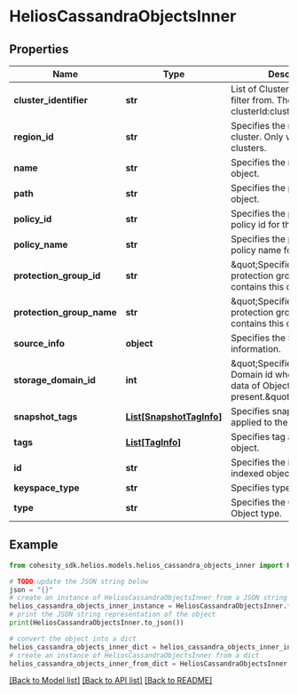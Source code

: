 # HeliosCassandraObjectsInner


## Properties

Name | Type | Description | Notes
------------ | ------------- | ------------- | -------------
**cluster_identifier** | **str** | List of Clusters Identifiers to filter from. The format is clusterId:clusterIncarnationId. | [optional] 
**region_id** | **str** | Specifies the region id of the cluster. Only valid for DMaaS clusters. | [optional] 
**name** | **str** | Specifies the name of the object. | [optional] 
**path** | **str** | Specifies the path of the object. | [optional] 
**policy_id** | **str** | Specifies the protection policy id for this file. | [optional] 
**policy_name** | **str** | Specifies the protection policy name for this file. | [optional] 
**protection_group_id** | **str** | \&quot;Specifies the protection group id which contains this object.\&quot; | [optional] 
**protection_group_name** | **str** | \&quot;Specifies the protection group name which contains this object.\&quot; | [optional] 
**source_info** | **object** | Specifies the Source Object information. | [optional] 
**storage_domain_id** | **int** | \&quot;Specifies the Storage Domain id where the backup data of Object is present.\&quot; | [optional] 
**snapshot_tags** | [**List[SnapshotTagInfo]**](SnapshotTagInfo.md) | Specifies snapshot tags applied to the object. | [optional] 
**tags** | [**List[TagInfo]**](TagInfo.md) | Specifies tag applied to the object. | [optional] 
**id** | **str** | Specifies the id of the indexed object. | [optional] 
**keyspace_type** | **str** | Specifies type of Keyspace. | [optional] 
**type** | **str** | Specifies the Cassandra Object type. | [optional] 

## Example

```python
from cohesity_sdk.helios.models.helios_cassandra_objects_inner import HeliosCassandraObjectsInner

# TODO update the JSON string below
json = "{}"
# create an instance of HeliosCassandraObjectsInner from a JSON string
helios_cassandra_objects_inner_instance = HeliosCassandraObjectsInner.from_json(json)
# print the JSON string representation of the object
print(HeliosCassandraObjectsInner.to_json())

# convert the object into a dict
helios_cassandra_objects_inner_dict = helios_cassandra_objects_inner_instance.to_dict()
# create an instance of HeliosCassandraObjectsInner from a dict
helios_cassandra_objects_inner_from_dict = HeliosCassandraObjectsInner.from_dict(helios_cassandra_objects_inner_dict)
```
[[Back to Model list]](../README.md#documentation-for-models) [[Back to API list]](../README.md#documentation-for-api-endpoints) [[Back to README]](../README.md)


